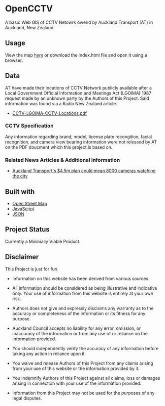 # OpenCCTV
A basic Web GIS of CCTV Netowrk owend by Auckland Transport (AT) in Auckland, New Zealand.

## Usage
View the map [here](http://www.paulatkeyboard.com/OpenCCTV/) or download the index.html file and open it using a browser.

## Data
AT have made their locations of CCTV Network publicly available after a Local Government Official Information and Meetings Act (LGOIMA) 1987 request made by an unknown party by the Authors of this Project.
Said information was found via a Radio New Zealand article. 
* [CCTV-LGOIMA-CCTV-Locations.pdf](https://assets.documentcloud.org/documents/6253935/CCTV-LGOIMA-CCTV-Locations.pdf)

### CCTV Specification 
Any information regarding brand, model, license plate recongition, facial recognition, and camera view bearing information were not released by AT on the PDF doucment which this project is based on.

### Related News Articles & Additional Information
* [Auckland Transport's $4.5m plan could mean 8000 cameras watching the city](https://www.rnz.co.nz/news/national/396465/auckland-transport-s-4-point-5m-plan-could-mean-8000-cameras-watching-the-city)

## Built with
* [Open Street Map](https://www.openstreetmap.org/)
* [JavaScript](https://www.javascript.com/)
* [JSON](https://www.json.org/)

## Project Status
Currently a Minimally Viable Product.

## Disclaimer
This Project is just for fun.

* Information on this website has been derived from various sources

* All information should be considered as being illustrative and indicative only. Your use of information from this website is entirely at your own risk.

* Authors does not give and expressly disclaims any warranty as to the accuracy or completeness of the information or its fitness for any purpose. 

* Auckland Council accepts no liability for any error, omission, or inaccuracy of the information or from any use of or reliance on the information provided.

* You should independently verify the accuracy of any information before taking any action in reliance upon it.

* You waive and release Authors of this Project from any claims arising from your use of this website or the information provided by it. 

* You indemnify Authors of this Project against all claims, loss or damages arising in connection with your use of the information provided. 

* Information from this Project may not be used for the purposes of any legal disputes.